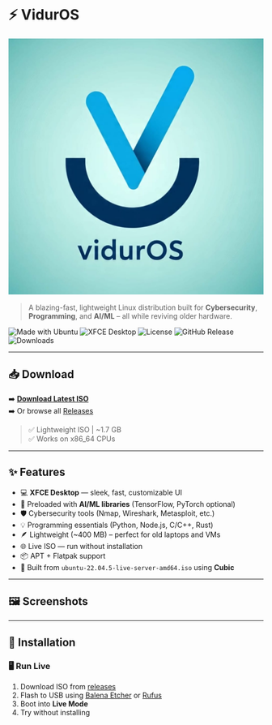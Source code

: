 # ⚡ VidurOS

![Logo](assets/logo.jpeg) <!-- Replace with your actual logo path -->

> A blazing-fast, lightweight Linux distribution built for **Cybersecurity**, **Programming**, and **AI/ML** – all while reviving older hardware.

![Made with Ubuntu](https://img.shields.io/badge/base-ubuntu%2022.04-blue)
![XFCE Desktop](https://img.shields.io/badge/Desktop-XFCE-lightgrey)
![License](https://img.shields.io/github/license/yourusername/viduros)
![GitHub Release](https://img.shields.io/github/v/release/yourusername/viduros)
![Downloads](https://img.shields.io/github/downloads/yourusername/viduros/total)

---

## 📥 Download

➡️ **[Download Latest ISO](https://github.com/yourusername/viduros/releases/latest)**  
➡️ Or browse all [Releases](https://github.com/yourusername/viduros/releases)

> ✅ Lightweight ISO | ~1.7 GB  
> ✅ Works on x86_64 CPUs

---

## ✨ Features

- 💻 **XFCE Desktop** — sleek, fast, customizable UI
- 🧠 Preloaded with **AI/ML libraries** (TensorFlow, PyTorch optional)
- 🛡️ Cybersecurity tools (Nmap, Wireshark, Metasploit, etc.)
- 💡 Programming essentials (Python, Node.js, C/C++, Rust)
- 🪶 Lightweight (~400 MB) – perfect for old laptops and VMs
- 🌐 Live ISO — run without installation
- 📦 APT + Flatpak support
- 🔧 Built from `ubuntu-22.04.5-live-server-amd64.iso` using **Cubic**

---

## 🖼️ Screenshots





---

## 💽 Installation

### 🖥️ Run Live

1. Download ISO from [releases](https://github.com/yourusername/viduros/releases)
2. Flash to USB using [Balena Etcher](https://etcher.io/) or [Rufus](https://rufus.ie/)
3. Boot into **Live Mode**
4. Try without installing

